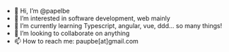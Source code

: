 - 👋 Hi, I’m @papelbe
- 👀 I’m interested in software development, web mainly
- 🌱 I’m currently learning Typescript, angular, vue, ddd... so many things!
- 💞️ I’m looking to collaborate on anything
- 📫 How to reach me: paupbe[at]gmail.com

<!---
papelbe/papelbe is a ✨ special ✨ repository because its `README.md` (this file) appears on your GitHub profile.
You can click the Preview link to take a look at your changes.
--->
